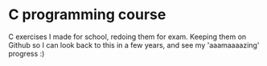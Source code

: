# C programming course
C exercises I made for school, redoing them for exam.
Keeping them on Github so I can look back to this in a few years, and see my
'aaamaaaazing' progress :)

